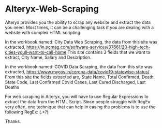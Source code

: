 # Alteryx-Web-Scraping

Alteryx provides you the ability to scrap any website and extract the data you need. Most times, it can be a challenging task if you are dealing with a website with complex HTML scripting. 

In the workbook named: City Data Web Scraping, the data from this site was extracted, https://in.pcmag.com/software-services/37661/20-high-tech-cities-youll-want-to-call-home
This site contains 3 fields that we want to extract, City Name, Salary and Description. 

In the workbook named: COVID Data Scraping, the data from this site was extracted, https://www.mygov.in/corona-data/covid19-statewise-status/
From this site the fields extracted are, State Name, Total Confirmed, Death, State Code, Last Confirmed Covid Cases, Last Cured Discharged, Last Deaths

For web scraping in Alteryx, you will have to use Regular Expressions to extract the data from the HTML Script. Since people struggle with RegEx very often, one technique that can help in easing the problems is to use the following RegEx: (.*?)

Thanks.
